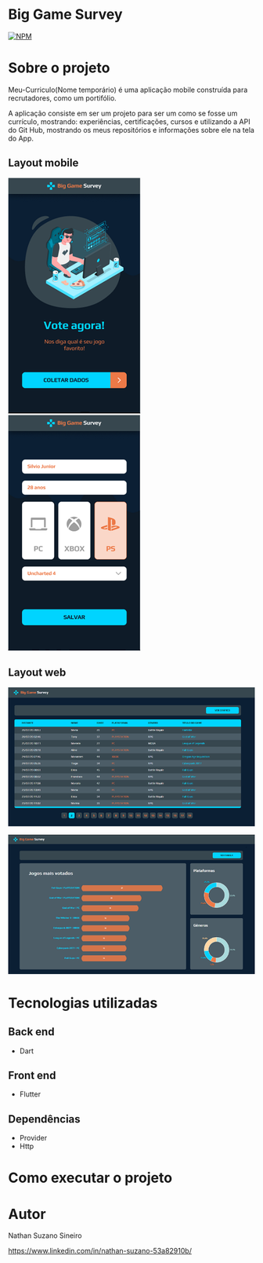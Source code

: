 # Big Game Survey 
[![NPM](https://img.shields.io/npm/l/react)](https://github.com/NSuzano/Meu-Curriculo/blob/master/LICENCE) 

# Sobre o projeto


Meu-Curriculo(Nome temporário) é uma aplicação mobile construída para recrutadores, como um portifólio.

A aplicação consiste em ser um projeto para ser um como se fosse um currículo, mostrando: experiências, certificações, cursos e utilizando a API do Git Hub, mostrando os meus repositórios e informações sobre ele na tela do App.

## Layout mobile
![Mobile 1](https://github.com/acenelio/assets/raw/main/sds1/mobile1.png) ![Mobile 2](https://github.com/acenelio/assets/raw/main/sds1/mobile2.png)

## Layout web
![Web 1](https://github.com/acenelio/assets/raw/main/sds1/web1.png)

![Web 2](https://github.com/acenelio/assets/raw/main/sds1/web2.png)



# Tecnologias utilizadas
## Back end
- Dart
## Front end
- Flutter
## Dependências
- Provider
- Http

# Como executar o projeto



# Autor

Nathan Suzano Sineiro

https://www.linkedin.com/in/nathan-suzano-53a82910b/

